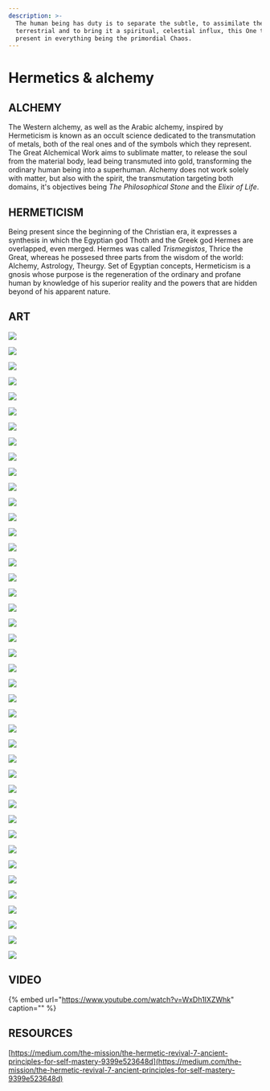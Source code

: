 ```yaml
---
description: >-
  The human being has duty is to separate the subtle, to assimilate the
  terrestrial and to bring it a spiritual, celestial influx, this One that is
  present in everything being the primordial Chaos.
---
```


# Hermetics & alchemy

## ALCHEMY

The Western alchemy, as well as the Arabic alchemy, inspired by Hermeticism is known as an occult science dedicated to the transmutation of metals, both of the real ones and of the symbols which they represent. The Great Alchemical Work aims to sublimate matter, to release the soul from the material body, lead being transmuted into gold, transforming the ordinary human being into a superhuman. Alchemy does not work solely with matter, but also with the spirit, the transmutation targeting both domains, it's objectives being _The Philosophical Stone_ and the _Elixir of Life_.

## HERMETICISM

Being present since the beginning of the Christian era, it expresses a synthesis in which the Egyptian god Thoth and the Greek god Hermes are overlapped, even merged. Hermes was called _Trismegistos_, Thrice the Great, whereas he possesed three parts from the wisdom of the world: Alchemy, Astrology, Theurgy. Set of Egyptian concepts, Hermeticism is a gnosis whose purpose is the regeneration of the ordinary and profane human by knowledge of his superior reality and the powers that are hidden beyond of his apparent nature.

## ART

![](.gitbook/assets/hermetics_alchemy1.jpg)

![](.gitbook/assets/hermetics_alchemy3.jpg)

![](.gitbook/assets/hermetics_alchemy4.jpg)

![](.gitbook/assets/hermetics_alchemy5.jpg)

![](.gitbook/assets/hermetics_alchemy6.jpg)

![](.gitbook/assets/hermetics_alchemy7.jpg)

![](.gitbook/assets/hermetics_alchemy8.jpg)

![](.gitbook/assets/hermetics_alchemy9.jpg)

![](.gitbook/assets/hermetics_alchemy10.jpg)

![](.gitbook/assets/hermetics_alchemy11.jpg)

![](.gitbook/assets/hermetics_alchemy12.jpg)

![](.gitbook/assets/hermetics_alchemy14.jpg)

![](.gitbook/assets/hermetics_alchemy15.jpg)

![](.gitbook/assets/hermetics_alchemy16.jpg)

![](.gitbook/assets/hermetics_alchemy17.jpg)

![](.gitbook/assets/hermetics_alchemy18.jpg)

![](.gitbook/assets/hermetics_alchemy19.jpg)

![](.gitbook/assets/hermetics_alchemy20.jpg)

![](.gitbook/assets/hermetics_alchemy21.jpg)

![](.gitbook/assets/hermetics_alchemy22.jpg)

![](.gitbook/assets/hermetics_alchemy23.jpg)

![](.gitbook/assets/hermetics_alchemy24.jpg)

![](.gitbook/assets/hermetics_alchemy25.jpg)

![](.gitbook/assets/hermetics_alchemy26.jpg)

![](.gitbook/assets/hermetics_alchemy27.jpg)

![](.gitbook/assets/hermetics_alchemy28.jpg)

![](.gitbook/assets/hermetics_alchemy29.jpg)

![](.gitbook/assets/hermetics_alchemy30.jpg)

![](.gitbook/assets/hermetics_alchemy31.jpg)

![](.gitbook/assets/hermetics_alchemy32.jpg)

![](.gitbook/assets/hermetics_alchemy33.jpg)

![](.gitbook/assets/hermetics_alchemy34.jpg)

![](.gitbook/assets/hermetics_alchemy35.jpg)

![](.gitbook/assets/hermetics_alchemy2.jpg)

![](.gitbook/assets/hermetics_alchemy36.jpg)

![](.gitbook/assets/hermetics_alchemy37.jpg)

![](.gitbook/assets/hermetics_alchemy38.jpg)

![](.gitbook/assets/hermetics_alchemy39.jpg)

![](.gitbook/assets/hermetics_alchemy40.jpg)

![](.gitbook/assets/hermetics_alchemy41.jpg)

![](.gitbook/assets/hermetics_alchemy42.jpg)

![](.gitbook/assets/hermetics_alchemy43.jpg)

## VIDEO

{% embed url="https://www.youtube.com/watch?v=WxDh1IXZWhk" caption="" %}

## RESOURCES

[https://medium.com/the-mission/the-hermetic-revival-7-ancient-principles-for-self-mastery-9399e523648d](https://medium.com/the-mission/the-hermetic-revival-7-ancient-principles-for-self-mastery-9399e523648d)

